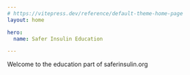 ```yaml
---
# https://vitepress.dev/reference/default-theme-home-page
layout: home

hero:
  name: Safer Insulin Education

---
```

  
  Welcome to the education part of saferinsulin.org  

  




